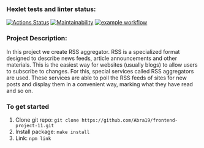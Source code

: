 ### Hexlet tests and linter status:
[![Actions Status](https://github.com/Abra19/frontend-project-11/workflows/hexlet-check/badge.svg)](https://github.com/Abra19/frontend-project-11/actions)
[![Maintainability](https://api.codeclimate.com/v1/badges/378c37f6a774cfb7ea99/maintainability)](https://codeclimate.com/github/Abra19/frontend-project-11/maintainability)
[![example workflow](https://github.com/Abra19/frontend-project-11/actions/workflows/nodejs.yml/badge.svg)](https://github.com/Abra19/frontend-project-11/actions)

### Project Description:
In this project we create RSS aggregator.
RSS is a specialized format designed to describe news feeds, article announcements and other materials. This is the easiest way for websites (usually blogs) to allow users to subscribe to changes. For this, special services called RSS aggregators are used. These services are able to poll the RSS feeds of sites for new posts and display them in a convenient way, marking what they have read and so on.

### To get started

1. Clone git repo: `git clone https://github.com/Abra19/frontend-project-11.git`
2. Install package: `make install`
3. Link: `npm link`